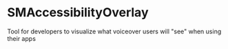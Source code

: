 SMAccessibilityOverlay
======================

Tool for developers to visualize what voiceover users will "see" when using their apps